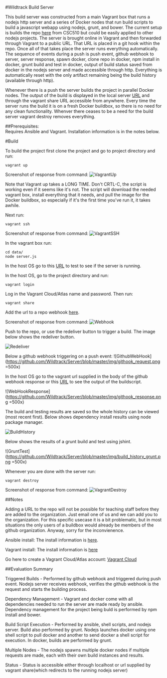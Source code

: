 #Wildtrack Build Server

This build server was constructed from a main Vagrant box that runs a nodejs http server and a series of Docker nodes that run build scripts to build a javascript webapp using nodejs, grunt, and bower.  The current setup is builds the repo [here](https://github.com/Wildtrack/MiniProject1) from CSC510 but could be easily applied to other nodejs projects.  The server is brought online in Vagrant and then forwarded through Vagrant to a public URL.  That URL is placed in a git hook within the repo.  Once all of that takes place the server runs everything automatically.  The sequence of events during a push is push event, github webhook to server, server response, spawn docker, clone repo in docker, npm install in docker, grunt build and test in docker, output of build status saved from docker in the nodejs server and made accessible through http.  Everything is automatically reset with the only artifact remaining being the build history (available through http).   

Whenever there is a push the server builds the project in parallel Docker nodes.  The output of the build is displayed in the local server [URL](http://localhost:2234) and through the vagrant share URL accessible from anywhere.  Every time the server runs the build it is on a fresh Docker buildbox, so there is no need for any clean functionality.  Whenver there ceases to be a need for the build server vagrant destroy removes everything.

##Prerequisites:  
Requires Ansible and Vagrant.  Installation information is in the notes below.

#Build

To build the project first clone the project and go to project directory and run:

	vagrant up

Screenshot of response from command:
![VagrantUp](https://github.com/Wildtrack/Server/blob/master/img/VagrantUp.png)

Note that Vagrant up takes a LONG TIME.  Don't CRTL-C, the script is working even if it seems like it's not.  The script will download the needed vagrant box, install everything that it needs, and pull the image for the Docker buildbox, so especially if it's the first time you've run it, it takes awhile.

Next run:

	vagrant ssh

Screenshot of response from command:
![VagrantSSH](https://github.com/Wildtrack/Server/blob/master/img/VagrantSSH.png)

In the vagrant box run:
	
	cd data/
	node server.js
	
In the host OS go to this [URL](http://localhost:2234) to test to see if the server is running.

In the host OS, go to the project directory and run:
	
	vagrant login

Log in the Vagrant Cloud/Atlas name and password.  Then run:

	vagrant share

	
Add the url to a repo webhook [here](https://github.com/Wildtrack/MiniProject1/settings/hooks).  

Screenshot of response from command:
![Webhook](https://github.com/Wildtrack/Server/blob/master/img/Webhook.png)

Push to the repo, or use the redeliver button to trigger a build.  The image below shows the redeliver button.

![Redeliver](https://github.com/Wildtrack/Server/blob/master/img/Redeliver.png)

Below a github webhook triggering on a push event:
![GithubWebHook](https://github.com/Wildtrack/Server/blob/master/img/githook_request.png =500x)

In the host OS go to the vagrant url supplied in the body of the github webhook response or this [URL](http://localhost:2234) to see the output of the buildscript.

![WebHookResponse](https://github.com/Wildtrack/Server/blob/master/img/githook_response.png =500x)

The build and testing results are saved so the whole history can be viewed (most recent first).  Below shows dependency install results using node package manager.

![BuildHistory](https://github.com/Wildtrack/Server/blob/master/img/build_history.png)

Below shows the results of a grunt build and test using jshint.

![GruntTest](https://github.com/Wildtrack/Server/blob/master/img/build_history_grunt.png =500x)

Whenever you are done with the server run:

	vagrant destroy

Screenshot of response from command:
![VagrantDestroy](https://github.com/Wildtrack/Server/blob/master/img/VagrantDestroy.png)

##Notes

Adding a URL to the repo will not be possible for teaching staff before they are added to the organization.  Just email one of us and we can add you to the organization.  For this specific usecase it is a bit problematic, but in most situations the only users of a buildbox would already be members of the github organization.  Anyway, sorry for the inconvienence.

Ansible install:  The install information is [here](http://docs.ansible.com/intro_installation.html).  

Vagrant install:  The install information is [here](https://docs.vagrantup.com/v2/installation/)

Go here to create a Vagrant Cloud/Atlas account: [Vagrant Cloud](https://atlas.hashicorp.com/boxes/search?utm_source=vagrantcloud.com&vagrantcloud=1)

##Evaluation Summary

Triggered Builds - Performed by github webhook and triggered during push event.  Nodejs server receives webhook, verifies the github webhook is the request and starts the building process.

Dependency Management - Vagrant and docker come with all dependencies needed to run the server are made ready by ansible.  Dependency management for the project being buld is performed by npm install and bower.

Build Script Execution - Performed by ansible, shell scripts, and nodejs server.  Build also performed by grunt.  Nodejs launches docker using one shell script to pull docker and another to send docker a shell script for execution.  In docker, builds are performed by grunt. 

Multiple Nodes - The nodejs spawns multiple docker nodes if multiple requests are made, each with their own build instances and results.

Status - Status is accessible either through localhost or url supplied by vagrant share(which redirects to the running nodejs server)



